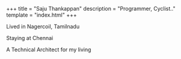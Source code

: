 +++
title = "Saju Thankappan"
description = "Programmer, Cyclist.."
template = "index.html"
+++

Lived in Nagercoil, Tamilnadu

Staying at Chennai

A Technical Architect for my living

